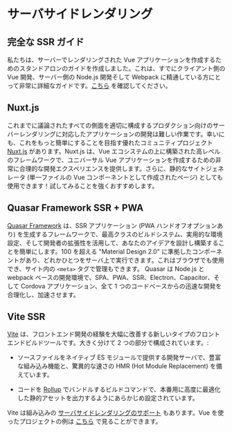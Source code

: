 # サーバサイドレンダリング

## 完全な SSR ガイド

私たちは、サーバーでレンダリングされた Vue アプリケーションを作成するためのスタンドアロンのガイドを作成しました。これは、すでにクライアント側の Vue 開発、サーバー側の Node.js 開発そして Webpack に精通している方にとって非常に詳細なガイドです。[こちら](/guide/ssr/introduction.html) を確認してください。

## Nuxt.js

これまでに議論されたすべての側面を適切に構成するプロダクション向けのサーバーレンダリングに対応したアプリケーションの開発は難しい作業です。幸いにも、これをもっと簡単にすることを目指す優れたコミュニティプロジェクト [Nuxt.js](https://nuxtjs.org/) があります。Nuxt.js は、Vue エコシステムの上に構築された高レベルのフレームワークで、ユニバーサル Vue アプリケーションを作成するための非常に合理的な開発エクスペリエンスを提供します。さらに、静的なサイトジェネレータ (単一ファイルの Vue コンポーネントとして作成されたページ) としても使用できます！試してみることを強くおすすめします。

## Quasar Framework SSR + PWA

[Quasar Framework](https://quasar.dev) は、SSR アプリケーション (PWA ハンドオフオプションあり) を生成するフレームワークで、最高クラスのビルドシステム、実用的な環境設定、そして開発者の拡張性を活用して、あなたのアイデアを設計し構築することを簡単にします。100 を超える "Material Design 2.0" に準拠したコンポーネントがあり、どれかひとつをサーバ上で実行できます。これはブラウザでも使用でき、サイト内の `<meta>` タグで管理もできます。 Quasar は Node.js と webpack ベースの開発環境で、SPA、PWA、SSR、Electron、Capacitor、そして Cordova アプリケーション、全て 1 つのコードベースからの迅速な開発を合理化し、加速させます。

## Vite SSR

[Vite](https://vitejs.dev/) は、フロントエンド開発の経験を大幅に改善する新しいタイプのフロントエンドビルドツールです。大きく分けて 2 つの部分で構成されています。:

- ソースファイルをネイティブ ES モジュールで提供する開発サーバで、豊富な組み込み機能と、驚異的な速さの HMR (Hot Module Replacement) を備えています。

- コードを [Rollup](https://rollupjs.org/) でバンドルするビルドコマンドで、本番用に高度に最適化した静的アセットを出力するようにあらかじめ設定されています。

Vite は組み込みの [サーバサイドレンダリングのサポート](https://vitejs.dev/guide/ssr.html) もあります。Vue を使ったプロジェクトの例は [こちら](https://github.com/vitejs/vite/tree/main/packages/playground/ssr-vue) で見ることができます。
